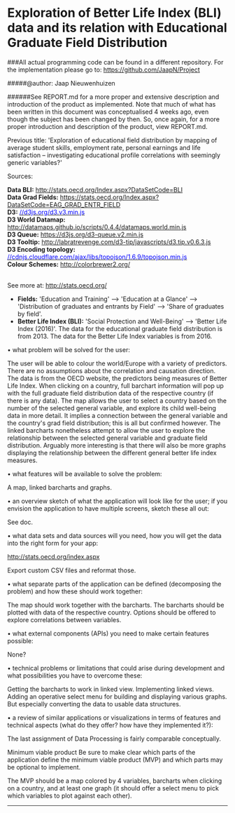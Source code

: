   <h1>Exploration of Better Life Index (BLI) data and its relation with Educational Graduate Field Distribution</h1>

###All actual programming code can be found in a different repository. For the implementation please go to: https://github.com/JaapN/Project

#####@author: Jaap Nieuwenhuizen

######See REPORT.md for a more proper and extensive description and introduction of the product as implemented. Note that much of what has been written in this document was conceptualised 4 weeks ago, even though the subject has been changed by then. So, once again, for a more proper introduction and description of the product, view REPORT.md.

Previous title:
'Exploration of educational field distribution by mapping of average student skills, employment rate, personal earnings and life satisfaction – investigating educational profile correlations with seemingly generic variables?'


Sources:

  <b>Data BLI:</b> <a href="http://stats.oecd.org/Index.aspx?DataSetCode=BLI"><font color="blue">http://stats.oecd.org/Index.aspx?DataSetCode=BLI</font></a><br>
  <b>Data Grad Fields:</b> <a href="https://stats.oecd.org/Index.aspx?DataSetCode=EAG_GRAD_ENTR_FIELD"><font color="blue">https://stats.oecd.org/Index.aspx?DataSetCode=EAG_GRAD_ENTR_FIELD</font></a><br>
  <b>D3:</b> <a href="//d3js.org/d3.v3.min.js"><font color="blue">//d3js.org/d3.v3.min.js</font></a><br>
  <b>D3 World Datamap:</b> <a href="http://datamaps.github.io/scripts/0.4.4/datamaps.world.min.js"><font color="blue">http://datamaps.github.io/scripts/0.4.4/datamaps.world.min.js</font></a><br>
  <b>D3 Queue:</b> <a href="https://d3js.org/d3-queue.v2.min.js"><font color="blue">https://d3js.org/d3-queue.v2.min.js</font></a><br>
  <b>D3 Tooltip:</b> <a href="http://labratrevenge.com/d3-tip/javascripts/d3.tip.v0.6.3.js"><font color="blue">http://labratrevenge.com/d3-tip/javascripts/d3.tip.v0.6.3.js</font></a><br>
  <b>D3 Encoding topology:</b> <a href="//cdnjs.cloudflare.com/ajax/libs/topojson/1.6.9/topojson.min.js"><font color="blue">//cdnjs.cloudflare.com/ajax/libs/topojson/1.6.9/topojson.min.js</font></a><br>
  <b>Colour Schemes:</b> <a href="http://colorbrewer2.org/"><font color="blue">http://colorbrewer2.org/</font></a>
  <br></br>

  See more at: <a href="http://stats.oecd.org/"><font color="blue">http://stats.oecd.org/</font></a><br>
  - <b>Fields:</b> 'Education and Training' --> 'Education at a Glance' --> 'Distribution of graduates and entrants by Field' --> 'Share of graduates by field'.<br>
  - <b>Better Life Index (BLI):</b> 'Social Protection and Well-Being' --> 'Better Life Index (2016)'.
  The data for the educational graduate field distribution is from 2013. The data for the Better Life Index variables is from 2016.


  
•	what problem will be solved for the user:

The user will be able to colour the world/Europe with a variety of predictors. There are no assumptions about the correlation and causation direction. The data is from the OECD website, the predictors being measures of Better Life Index. When clicking on a country, full barchart information will pop up with the full graduate field distribution data of the respective country (if there is any data). The map allows the user to select a country based on the number of the selected general variable, and explore its child well-being data in more detail. It implies a connection between the general variable and the country's grad field distribution; this is all but confirmed however. The linked barcharts nonetheless attempt to allow the user to explore the relationship between the selected general variable and graduate field distribution. Arguably more interesting is that there will also be more graphs displaying the relationship between the different general better life index measures.

•	what features will be available to solve the problem:

A map, linked barcharts and graphs.

•	an overview sketch of what the application will look like for the user; if you envision the application to have multiple screens, sketch these all out:

See doc.

•	what data sets and data sources will you need, how you will get the data into the right form for your app:

http://stats.oecd.org/index.aspx

Export custom CSV files and reformat those.

•	what separate parts of the application can be defined (decomposing the problem) and how these should work together:

The map should work together with the barcharts. The barcharts should be plotted with data of the respective country. Options should be offered to explore correlations between variables.


•	what external components (APIs) you need to make certain features possible:

None?

•	technical problems or limitations that could arise during development and what possibilities you have to overcome these:

Getting the barcharts to work in linked view. Implementing linked views. Adding an operative select menu for building and displaying various graphs. But especially converting the data to usable data structures.

•	a review of similar applications or visualizations in terms of features and technical aspects (what do they offer? how have they implemented it?):

The last assignment of Data Processing is fairly comparable conceptually.

Minimum viable product
Be sure to make clear which parts of the application define the minimum viable product (MVP) and which parts may be optional to implement.

The MVP should be a map colored by 4 variables, barcharts when clicking on a country, and at least one graph (it should offer a select menu to pick which variables to plot against each other).

----------
